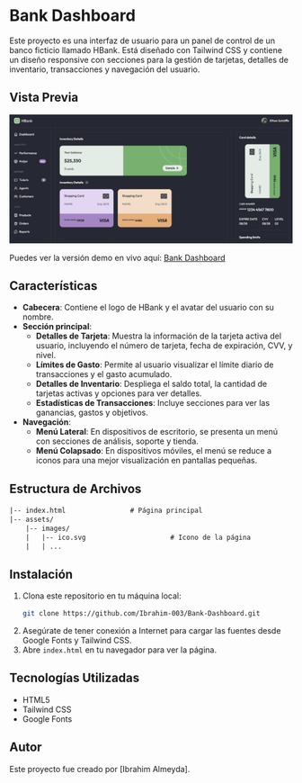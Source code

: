 # Bank Dashboard

Este proyecto es una interfaz de usuario para un panel de control de un banco ficticio llamado HBank. Está diseñado con Tailwind CSS y contiene un diseño responsive con secciones para la gestión de tarjetas, detalles de inventario, transacciones y navegación del usuario.

## Vista Previa

![Captura del Proyecto](./assets/images/desktop-preview.png)

Puedes ver la versión demo en vivo aquí: [Bank Dashboard](https://ibrahim-003.github.io/Bank-Dashboard/)

## Características

- **Cabecera**: Contiene el logo de HBank y el avatar del usuario con su nombre.
- **Sección principal**:
  - **Detalles de Tarjeta**: Muestra la información de la tarjeta activa del usuario, incluyendo el número de tarjeta, fecha de expiración, CVV, y nivel.
  - **Límites de Gasto**: Permite al usuario visualizar el límite diario de transacciones y el gasto acumulado.
  - **Detalles de Inventario**: Despliega el saldo total, la cantidad de tarjetas activas y opciones para ver detalles.
  - **Estadísticas de Transacciones**: Incluye secciones para ver las ganancias, gastos y objetivos.
- **Navegación**:
  - **Menú Lateral**: En dispositivos de escritorio, se presenta un menú con secciones de análisis, soporte y tienda.
  - **Menú Colapsado**: En dispositivos móviles, el menú se reduce a iconos para una mejor visualización en pantallas pequeñas.


## Estructura de Archivos

```
|-- index.html                # Página principal
|-- assets/
    |-- images/
    |   |-- ico.svg                     # Icono de la página
    |   | ...
```

## Instalación

1. Clona este repositorio en tu máquina local:
   ```bash
   git clone https://github.com/Ibrahim-003/Bank-Dashboard.git
   ```
2. Asegúrate de tener conexión a Internet para cargar las fuentes desde Google Fonts y Tailwind CSS.
3. Abre `index.html` en tu navegador para ver la página.

## Tecnologías Utilizadas

- HTML5
- Tailwind CSS
- Google Fonts

## Autor

Este proyecto fue creado por [Ibrahim Almeyda].
